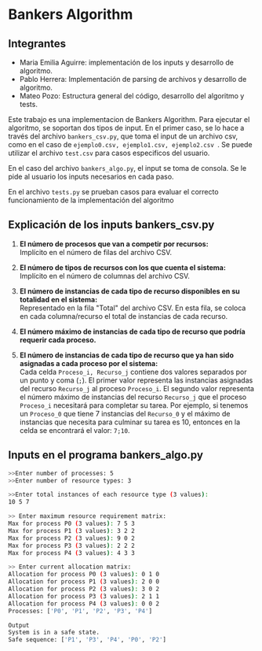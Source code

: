 # Bankers Algorithm

## Integrantes 
- Maria Emilia Aguirre: implementación de los inputs y desarrollo de algoritmo.
- Pablo Herrera: Implementación de parsing de archivos y desarrollo de algoritmo.
- Mateo Pozo: Estructura general del código, desarrollo del algoritmo y tests.

Este trabajo es una implementacion de Bankers Algorithm. Para ejecutar el algoritmo, se soportan dos tipos 
de input. En el primer caso, se lo hace a través del archivo `bankers_csv.py`, que toma el input de un archivo csv, como en el caso de `ejemplo0.csv, ejemplo1.csv, ejemplo2.csv `. Se puede utilizar el archivo `test.csv` para casos especificos del usuario. 

En el caso del archivo `bankers_algo.py`, el input se toma de consola. Se le pide al usuario los inputs necesarios en cada paso. 

En el archivo `tests.py` se prueban casos para evaluar el correcto funcionamiento de la implementación del algoritmo

## Explicación de los inputs bankers_csv.py

1. **El número de procesos que van a competir por recursos:**  
   Implícito en el número de filas del archivo CSV.

2. **El número de tipos de recursos con los que cuenta el sistema:**  
   Implícito en el número de columnas del archivo CSV.

3. **El número de instancias de cada tipo de recurso disponibles en su totalidad en el sistema:**  
   Representado en la fila "Total" del archivo CSV. En esta fila, se coloca en cada columna/recurso el total de instancias de cada recurso.

4. **El número máximo de instancias de cada tipo de recurso que podría requerir cada proceso.**
5. **El número de instancias de cada tipo de recurso que ya han sido asignadas a cada proceso por el sistema:**  
   Cada celda `Proceso_i, Recurso_j` contiene dos valores separados por un punto y coma (`;`). El primer valor representa las instancias asignadas del recurso `Recurso_j` al proceso `Proceso_i`. El segundo valor representa el número máximo de instancias del recurso `Recurso_j` que el proceso `Proceso_i` necesitará para completar su tarea.
   Por ejemplo, si tenemos un `Proceso_0` que tiene 7 instancias del `Recurso_0` y el máximo de instancias que necesita para culminar su tarea es 10, entonces en la celda se encontrará el valor: `7;10`.

## Inputs en el programa bankers_algo.py
```bash
>>Enter number of processes: 5
>>Enter number of resource types: 3

>>Enter total instances of each resource type (3 values):
10 5 7

>> Enter maximum resource requirement matrix:
Max for process P0 (3 values): 7 5 3
Max for process P1 (3 values): 3 2 2
Max for process P2 (3 values): 9 0 2
Max for process P3 (3 values): 2 2 2
Max for process P4 (3 values): 4 3 3

>> Enter current allocation matrix:
Allocation for process P0 (3 values): 0 1 0
Allocation for process P1 (3 values): 2 0 0
Allocation for process P2 (3 values): 3 0 2
Allocation for process P3 (3 values): 2 1 1
Allocation for process P4 (3 values): 0 0 2
Processes: ['P0', 'P1', 'P2', 'P3', 'P4']

Output
System is in a safe state.
Safe sequence: ['P1', 'P3', 'P4', 'P0', 'P2']
```